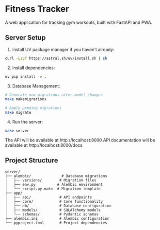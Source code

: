 # Fitness Tracker

A web application for tracking gym workouts, built with FastAPI and PWA.

## Server Setup

1. Install UV package manager if you haven't already:
```bash
curl -LsSf https://astral.sh/uv/install.sh | sh
```

2. Install dependencies:
```bash
uv pip install -e .
```

3. Database Management:
```bash
# Generate new migrations after model changes
make makemigrations

# Apply pending migrations
make migrate
```

4. Run the server:
```bash
make server
```

The API will be available at http://localhost:8000
API documentation will be available at http://localhost:8000/docs

## Project Structure

```
server/
├── alembic/              # Database migrations
│   ├── versions/        # Migration files
│   ├── env.py          # Alembic environment
│   └── script.py.mako  # Migration template
├── app/
│   ├── api/             # API endpoints
│   ├── core/            # Core functionality
│   ├── db/              # Database configuration
│   ├── models/          # SQLAlchemy models
│   └── schemas/         # Pydantic schemas
├── alembic.ini          # Alembic configuration
└── pyproject.toml       # Project dependencies
```
